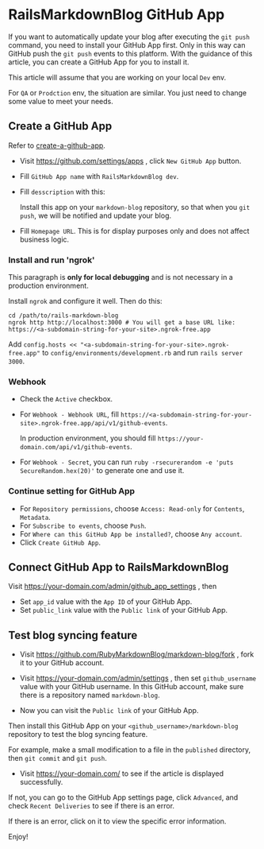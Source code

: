# RailsMarkdownBlog GitHub App

If you want to automatically update your blog after executing the `git push` command, you need to install your GitHub App first. Only in this way can GitHub push the `git push` events to this platform.
With the guidance of this article, you can create a GitHub App for you to install it.

This article will assume that you are working on your local `Dev` env.

For `QA` or `Prodction` env, the situation are similar. You just need to change some value to meet your needs.

## Create a GitHub App

Refer to [create-a-github-app](https://docs.github.com/en/developers/apps/setting-up-your-development-environment-to-create-a-github-app#step-2-register-a-new-github-app).

- Visit https://github.com/settings/apps , click `New GitHub App` button.
- Fill `GitHub App name` with `RailsMarkdownBlog dev`.
- Fill `desscription` with this:

	Install this app on your `markdown-blog` repository, so that when you `git push`, we will be notified and update your blog.

- Fill `Homepage URL`. This is for display purposes only and does not affect business logic.

### Install and run 'ngrok'

This paragraph is **only for local debugging** and is not necessary in a production environment.

Install `ngrok` and configure it well. Then do this:

```shell
cd /path/to/rails-markdown-blog
ngrok http http://localhost:3000 # You will get a base URL like: https://<a-subdomain-string-for-your-site>.ngrok-free.app
```

Add `config.hosts << "<a-subdomain-string-for-your-site>.ngrok-free.app"` to `config/environments/development.rb` and run `rails server 3000`.

### Webhook

- Check the `Active` checkbox.

- For `Webhook - Webhook URL`, fill `https://<a-subdomain-string-for-your-site>.ngrok-free.app/api/v1/github-events`.

    In production environment, you should fill `https://your-domain.com/api/v1/github-events`.

- For `Webhook - Secret`, you can run `ruby -rsecurerandom -e 'puts SecureRandom.hex(20)'` to generate one and use it.

### Continue setting for GitHub App

- For `Repository permissions`, choose `Access: Read-only` for `Contents`, `Metadata`.
- For `Subscribe to events`, choose `Push`.
- For `Where can this GitHub App be installed?`, choose `Any account`.
- Click `Create GitHub App`.

## Connect GitHub App to RailsMarkdownBlog

Visit https://your-domain.com/admin/github_app_settings , then

- Set `app_id` value with the `App ID` of your GitHub App.
- Set `public_link` value with the `Public link` of your GitHub App.

## Test blog syncing feature

- Visit https://github.com/RubyMarkdownBlog/markdown-blog/fork , fork it to your GitHub account.

- Visit https://your-domain.com/admin/settings , then set `github_username` value with your GitHub username. In this GitHub account, make sure there is a repository named `markdown-blog`.

- Now you can visit the `Public link` of your GitHub App.

Then install this GitHub App on your `<github_username>/markdown-blog` repository to test the blog syncing feature.

For example, make a small modification to a file in the `published` directory, then `git commit` and `git push`.

- Visit https://your-domain.com/ to see if the article is displayed successfully.

If not, you can go to the GitHub App settings page, click `Advanced`, and check `Recent Deliveries` to see if there is an error.

If there is an error, click on it to view the specific error information. 

Enjoy!
